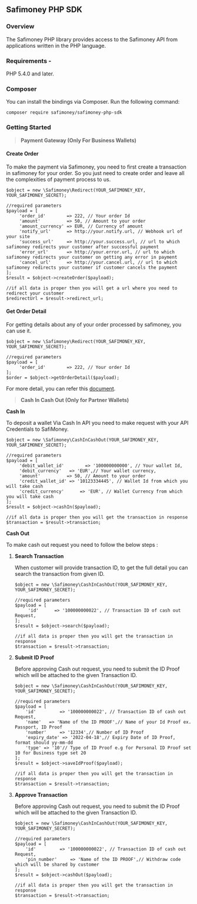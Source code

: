 ## Safimoney PHP SDK

### Overview
The Safimoney PHP library provides access to the Safimoney API from applications written in the PHP language.

### Requirements -
PHP 5.4.0 and later.

### Composer
You can install the bindings via Composer. Run the following command:
```
composer require safimoney/safimoney-php-sdk
```

### Getting Started

> **Payment Gateway (Only For Business Wallets)**

#### Create Order

To make the payment via Safimoney, you need to first create a transaction in safimoney for your order.
So you just need to create order and leave all the complexities of payment process to us.

```
$object = new \Safimoney\Redirect(YOUR_SAFIMONEY_KEY, YOUR_SAFIMONEY_SECRET);

//required parameters
$payload = [
     'order_id'        => 222, // Your order Id
     'amount'          => 50, // Amount to your order
     'amount_currency' => EUR, // Currency of amount
     'notify_url'      => http://your.notify.url, // Webhook url of your site
     'success_url'     => http://your.success.url, // url to which safimoney redirects your customer after successful payment
     'error_url'       => http://your.error.url, // url to which safimoney redirects your customer on getting any error in payment
     'cancel_url'      => http://your.cancel.url, // url to which safimoney redirects your customer if customer cancels the payment
];
$result = $object->createOrder($payload);

//if all data is proper then you will get a url where you need to redirect your customer
$redirectUrl = $result->redirect_url;
```

#### Get Order Detail
For getting details about any of your order processed by safimoney, you can use it.
```
$object = new \Safimoney\Redirect(YOUR_SAFIMONEY_KEY, YOUR_SAFIMONEY_SECRET);

//required parameters
$payload = [
     'order_id'        => 222, // Your order Id
];
$order = $object->getOrderDetail($payload);
```

For more detail, you can refer this [document](https://gitlab.com/readybytes/safimoney-payment-gateway/blob/master/documentation.md).



> **Cash In Cash Out (Only for Partner Wallets)**

**Cash In**

To deposit a wallet Via Cash In API you need to make request with your API Credentials to SafiMoney.

```
$object = new \Safimoney\CashInCashOut(YOUR_SAFIMONEY_KEY, YOUR_SAFIMONEY_SECRET);

//required parameters
$payload = [
     'debit_wallet_id'        => '100000000000', // Your wallet Id,
     'debit_currency' 	=> 'EUR',// Your wallet currency,
     'amount'          => 50, // Amount to your order
     'credit_wallet_id' => '10123334445', // Wallet Id from which you will take cash
     'credit_currency'      => 'EUR', // Wallet Currency from which you will take cash
];
$result = $object->cashIn($payload);

//if all data is proper then you will get the transaction in response
$transaction = $result->transaction;
```

**Cash Out**

To make cash out request you need to follow the below steps :

1. **Search Transaction**

   When customer will provide transaction ID, to get the full detail you can search the transaction from given ID. 

   ```
   $object = new \Safimoney\CashInCashOut(YOUR_SAFIMONEY_KEY, YOUR_SAFIMONEY_SECRET);
   
   //required parameters
   $payload = [
        'id'      => '100000000022', // Transaction ID of cash out Request,
   ];
   $result = $object->search($payload);
   
   //if all data is proper then you will get the transaction in response
   $transaction = $result->transaction;
   ```

   

2. **Submit ID Proof**

   Before approving Cash out request, you need to submit the ID Proof which will be attached to the given Transaction ID.

   ```
   $object = new \Safimoney\CashInCashOut(YOUR_SAFIMONEY_KEY, YOUR_SAFIMONEY_SECRET);
   
   //required parameters
   $payload = [
       'id'      	=> '100000000022', // Transaction ID of cash out Request,
       'name' 	=> 'Name of the ID PROOF',// Name of your Id Proof ex. Passport, ID Proof
       'number' 	=> '12334',// Number of ID Proof
       'expiry_date' => '2022-04-18',// Expiry Date of ID Proof, format should yy-mm-dd
       'type' => '10'// Type of ID Proof e.g for Personal ID Proof set 10 for Business type set 20
   ];
   $result = $object->saveIdProof($payload);
   
   //if all data is proper then you will get the transaction in response
   $transaction = $result->transaction;
   ```

   

   

3. **Approve Transaction**

   Before approving Cash out request, you need to submit the ID Proof which will be attached to the given Transaction ID.

   ```
   $object = new \Safimoney\CashInCashOut(YOUR_SAFIMONEY_KEY, YOUR_SAFIMONEY_SECRET);
   
   //required parameters
   $payload = [
       'id'      	=> '100000000022', // Transaction ID of cash out Request,
       'pin_number' 	=> 'Name of the ID PROOF',// Withdraw code which will be shared by customer
   ];
   $result = $object->cashOut($payload);
   
   //if all data is proper then you will get the transaction in response
   $transaction = $result->transaction;
   ```

   



